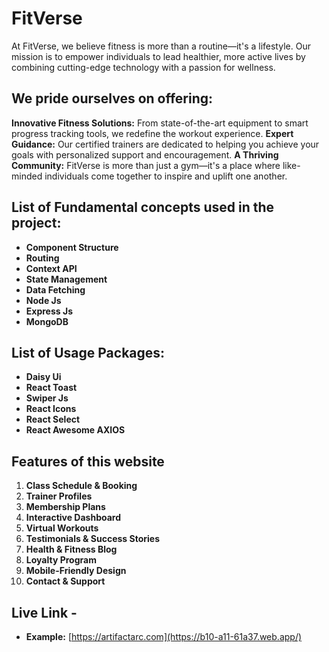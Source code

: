 # FitVerse

At FitVerse, we believe fitness is more than a routine—it's a lifestyle. Our mission is to empower individuals to lead healthier, more active lives by combining cutting-edge technology with a passion for wellness.

## We pride ourselves on offering:

**Innovative Fitness Solutions:** From state-of-the-art equipment to smart progress tracking tools, we redefine the workout experience.
**Expert Guidance:** Our certified trainers are dedicated to helping you achieve your goals with personalized support and encouragement.
**A Thriving Community:** FitVerse is more than just a gym—it's a place where like-minded individuals come together to inspire and uplift one another.

## List of Fundamental concepts used in the project:

- **Component Structure**
- **Routing**
- **Context API**
- **State Management**
- **Data Fetching**
- **Node Js**
- **Express Js**
- **MongoDB**

## List of Usage Packages:

- **Daisy Ui**
- **React Toast**
- **Swiper Js**
- **React Icons**
- **React Select**
- **React Awesome AXIOS**

## Features of this website

1. **Class Schedule & Booking**
2. **Trainer Profiles**
3. **Membership Plans**
4. **Interactive Dashboard**
5. **Virtual Workouts**
6. **Testimonials & Success Stories**
7. **Health & Fitness Blog**
8. **Loyalty Program**
9. **Mobile-Friendly Design**
10. **Contact & Support**

## Live Link -

- **Example:** [https://artifactarc.com](https://b10-a11-61a37.web.app/)
